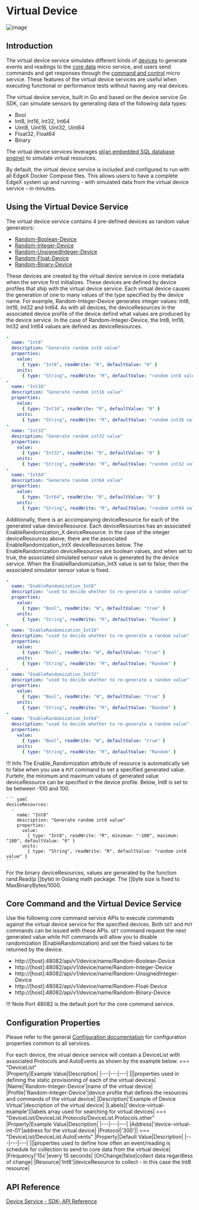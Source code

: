 # Virtual Device

![image](EdgeX_VirtualDevice.png)

## Introduction

The virtual device service simulates different kinds of [devices](../../../general/Definitions.md#device) to
generate events and readings to the [core data](../../core/data/Ch-CoreData.md) micro service, and users
send commands and get responses through the [command and control](../../core/command/Ch-Command.md) micro service. These features of the virtual device services are useful
when executing functional or performance tests without having any real devices.

The virtual device service, built in Go and based on the device service Go SDK, can simulate sensors by generating data of the following data types:

- Bool
- Int8, Int16, Int32, Int64
- Uint8, Uint16, Uint32, Uint64
- Float32, Float64
- Binary

The virtual device services leverages [ql(an embedded SQL database engine)](https://godoc.org/github.com/cznic/ql) to simulate virtual resources.

By default, the virtual device service is included and configured to run with all EdgeX Docker Compose files.  This allows users to have a complete EdgeX system up and running - with simulated data from the virtual device service - in minutes.

## Using the Virtual Device Service

The virtual device service contains 4 pre-defined devices as random value generators:

- [Random-Boolean-Device](https://github.com/edgexfoundry/device-virtual-go/blob/master/cmd/res/device.virtual.bool.yaml)
- [Random-Integer-Device](https://github.com/edgexfoundry/device-virtual-go/blob/master/cmd/res/device.virtual.int.yaml)
- [Random-UnsignedInteger-Device](https://github.com/edgexfoundry/device-virtual-go/blob/master/cmd/res/device.virtual.uint.yaml)
- [Random-Float-Device](https://github.com/edgexfoundry/device-virtual-go/blob/master/cmd/res/device.virtual.float.yaml)
- [Random-Binary-Device](https://github.com/edgexfoundry/device-virtual-go/blob/master/cmd/res/device.virtual.binary.yaml)

These devices are created by the virtual device service in core metadata when the service first initializes.  These devices are defined by device profiles that ship with the virtual device service.  Each virtual device causes the generation of one to many values of the type specified by the device name.  For example, Random-Integer-Device generates integer values:  Int8, Int16, Int32 and Int64.  As with all devices, the deviceResources in the associated device profile of the device defind what values are produced by the device service. In the case of Random-Integer-Device, the Int8, Int16, Int32 and Int64 values are defined as deviceResources.

``` yaml
-
  name: "Int8"
  description: "Generate random int8 value"
  properties:
    value:
      { type: "Int8", readWrite: "R", defaultValue: "0" }
    units:
      { type: "String", readWrite: "R", defaultValue: "random int8 value" }
-
  name: "Int16"
  description: "Generate random int16 value"
  properties:
    value:
      { type: "Int16", readWrite: "R", defaultValue: "0" }
    units:
      { type: "String", readWrite: "R", defaultValue: "random int16 value" }
-
  name: "Int32"
  description: "Generate random int32 value"
  properties:
    value:
      { type: "Int32", readWrite: "R", defaultValue: "0" }
    units:
      { type: "String", readWrite: "R", defaultValue: "random int32 value" }
-
  name: "Int64"
  description: "Generate random int64 value"
  properties:
    value:
      { type: "Int64", readWrite: "R", defaultValue: "0" }
    units:
      { type: "String", readWrite: "R", defaultValue: "random int64 value" }
```

Additionally, there is an accompanying deviceResource for each of the generated value deviceResource. Each deviceResources has an associated EnableRandomization_X deviceResource.  In the case of the integer deviceResources above, there are the associated EnableRandomization_IntX deviceResources below.  The EnableRandomization deviceResources are boolean values, and when set to true, the associated simulated sensor value is generated by the device service.  When the EnableRandomization_IntX value is set to false, then the associated simulator sensor value is fixed.

``` yaml
-
  name: "EnableRandomization_Int8"
  description: "used to decide whether to re-generate a random value"
  properties:
    value:
      { type: "Bool", readWrite: "W", defaultValue: "true" }
    units:
      { type: "String", readWrite: "R", defaultValue: "Random" }
-
  name: "EnableRandomization_Int16"
  description: "used to decide whether to re-generate a random value"
  properties:
    value:
      { type: "Bool", readWrite: "W", defaultValue: "true" }
    units:
      { type: "String", readWrite: "R", defaultValue: "Random" }
-
  name: "EnableRandomization_Int32"
  description: "used to decide whether to re-generate a random value"
  properties:
    value:
      { type: "Bool", readWrite: "W", defaultValue: "true" }
    units:
      { type: "String", readWrite: "R", defaultValue: "Random" }
-
  name: "EnableRandomization_Int64"
  description: "used to decide whether to re-generate a random value"
  properties:
    value:
      { type: "Bool", readWrite: "W", defaultValue: "true" }
    units:
      { type: "String", readWrite: "R", defaultValue: "Random" }
```

!!! Info
    The Enable_Randomization attribute of resource is automatically set to false when you use a `PUT` command to set a specified generated value.  Furtehr, the minimum and maximum values of generated value deviceResource can be specified in the device profile. Below, Int8 is set to be between -100 and 100.

    ``` yaml
    deviceResources:
      -
        name: "Int8"
        description: "Generate random int8 value"
        properties:
          value:
            { type: "Int8", readWrite: "R", minimum: "-100", maximum: "100", defaultValue: "0" }
          units:
            { type: "String", readWrite: "R", defaultValue: "random int8 value" }
    ```

For the binary deviceResources, values are generated by the function rand.Read(p []byte) in Golang math package. The []byte size is fixed to MaxBinaryBytes/1000.

## Core Command and the Virtual Device Service

Use the following core command service APIs to execute commands against the virtual device service for the specified devices.  Both `GET` and `PUT` commands can be issued with these APIs.  `GET` command request the next generated value while `PUT` commands will allow you to disable randomization (EnableRandomization) and set the fixed values to be returned by the device.

- http://[host]:48082/api/v1/device/name/Random-Boolean-Device
- http://[host]:48082/api/v1/device/name/Random-Integer-Device
- http://[host]:48082/api/v1/device/name/Random-UnsignedInteger-Device
- http://[host]:48082/api/v1/device/name/Random-Float-Device
- http://[host]:48082/api/v1/device/name/Random-Binary-Device

!!! Note
    Port 48082 is the default port for the core command service.

## Configuration Properties

Please refer to the general [Configuration documentation](../../configuration/Ch-Configuration.md#configuration-properties) for configuration properties common to all services.

For each device, the virual device service will contain a DeviceList with associated Protocols and AutoEvents as shown by the example below.
=== "DeviceList"   
    |Property|Example Value|Description|
    |---|---|---|
    |||properties used in defining the static provisioning of each of the virtual devices|
    |Name|'Random-Integer-Device'|name of the virtual device|
    |Profile|'Random-Integer-Device'|device profile that defines the resources and commands of the virtual device|
    |Description|'Example of Device Virtual'|description of the virtual device|
    |Labels|['device-virtual-example']|labels array used for searching for virtual devices|
=== "DeviceList/DeviceList.Protocols/DeviceList.Protocols.other"
    |Property|Example Value|Description|
    |---|---|---|
    |Address|'device-virtual-int-01'|address for the virtual device|
    |Protocol|'300'||
=== "DeviceList/DeviceList.AutoEvents"
    |Property|Default Value|Description|
    |---|---|---|
    |||properties used to define how often an event/reading is schedule for collection to send to core data from the virtual device|
    |Frequency|'15s'|every 15 seconds|
    |OnChange|false|collect data regardless of change|
    |Resource|'Int8'|deviceResource to collect - in this case the Int8 resource|

## API Reference
[Device Service - SDK- API Reference](https://app.swaggerhub.com/apis-docs/EdgeXFoundry1/device-sdk/1.2.1)

  
